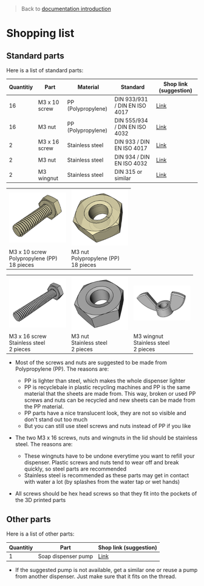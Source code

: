 > Back to [documentation introduction](Introduction.md)

# Shopping list

## Standard parts

Here is a list of standard parts:

| Quantitiy | Part           | Material              | Standard                      | Shop link (suggestion)                                                                                          |
|-----------|----------------|-----------------------|-------------------------------|-----------------------------------------------------------------------------------------------------------------|
| 16         | M3 x 10 screw | PP (Polypropylene)    | DIN 933/931 / DIN EN ISO 4017 | [Link](https://www.kunststoffschraube.de/product_info.php?products_id=4129)                                     |
| 16         | M3 nut        | PP (Polypropylene)    | DIN 555/934 / DIN EN ISO 4032 | [Link](https://www.kunststoffschraube.de/product_info.php?products_id=4185)                                     |
| 2          | M3 x 16 screw | Stainless steel       | DIN 933 / DIN EN ISO 4017     | [Link](https://www.schraubenking-shop.de/M3-x-16mm-Sechskantschrauben-DIN-933-Vollgewinde-Edelstahl-A2-P000418) |
| 2          | M3 nut        | Stainless steel       | DIN 934 / DIN EN ISO 4032     | [Link](https://www.schraubenking-shop.de/M3-Sechskantmuttern-DIN-934-Edelstahl-A2-P000447)                      |
| 2          | M3 wingnut    | Stainless steel       | DIN 315 or similar            | [Link](https://www.schraubenking-shop.de/M3-Fluegelmutter-amerik-Form-Edelstahl-A2-P004284)                     |

<table>
  <tr>
    <td><img width="150" src="images/Assembly/Screw_PP_thread.PNG"></td>
    <td><img width="150" src="images/Assembly/Nut_PP.PNG"></td>    
  </tr>
  <tr>
    <td>M3 x 10 screw <br> Polypropylene (PP) <br> 18 pieces</td></td>
    <td>M3 nut <br> Polypropylene (PP) <br> 18 pieces</td>
  </tr>
</table>

<table>
  <tr>
    <td><img width="150" src="images/Assembly/Screw_steel_thread.PNG"></td>
    <td><img width="150" src="images/Assembly/Nut_steel.PNG"></td>
    <td><img width="150" src="images/Assembly/Wingnut.PNG"></td>
  </tr>
  <tr>
    <td>M3 x 16 screw <br> Stainless steel <br> 2 pieces</td>
    <td>M3 nut <br> Stainless steel <br> 2 pieces</td>
    <td>M3 wingnut <br> Stainless steel <br> 2 pieces</td>
  </tr>
</table>

- Most of the screws and nuts are suggested to be made from Polypropylene (PP). The reasons are:
  - PP is lighter than steel, which makes the whole dispenser lighter
  - PP is recyclebale in plastic recycling machines and PP is the same material that the sheets are made from. This way, broken or used PP screws and nuts can be recycled and new sheets can be made from the PP material.
  - PP parts have a nice translucent look, they are not so visible and don't stand out too much
  - But you can still use steel screws and nuts instead of PP if you like

- The two M3 x 16 screws, nuts and wingnuts in the lid should be stainless steel. The reasons are:
  - These wingnuts have to be undone everytime you want to refill your dispenser. Plastic screws and nuts tend to wear off and break quickly, so steel parts are recommended
  - Stainless steel is recommended as these parts may get in contact with water a lot (by splashes from the water tap or wet hands)
 
- All screws should be hex head screws so that they fit into the pockets of the 3D printed parts

## Other parts

Here is a list of other parts:


| Quantitiy | Part                | Shop link (suggestion)                                                                           |
|-----------|---------------------|--------------------------------------------------------------------------------------------------|
| 1         | Soap dispenser pump | [Link](https://www.amazon.de/Ertisa-Edelstahl-seifenspender-flüssiges-Badezimmer/dp/B086PS4G4Q/) |

- If the suggested pump is not available, get a similar one or reuse a pump from another dispenser. Just make sure that it fits on the thread.

